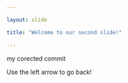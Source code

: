 ```yaml
---

layout: slide

title: "Welcome to our second slide!"

---
```


my corected commit

Use the left arrow to go back!
